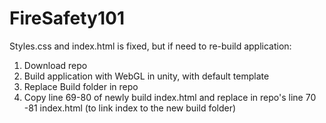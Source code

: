# FireSafety101
Styles.css and index.html is fixed, but if need to re-build application:
1) Download repo 
2) Build application with WebGL in unity, with default template
3) Replace Build folder in repo
4) Copy line 69-80 of newly build index.html and replace in repo's line 70 -81 index.html (to link index to the new build folder)
